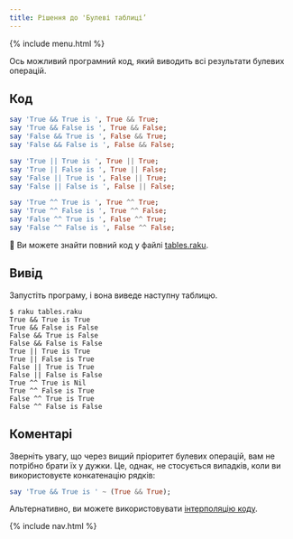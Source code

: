 ```yaml
---
title: Рішення до 'Булеві таблиці’
---
```


{% include menu.html %}

Ось можливий програмний код, який виводить всі результати булевих операцій.

## Код

```raku
say 'True && True is ', True && True; 
say 'True && False is ', True && False;
say 'False && True is ', False && True;
say 'False && False is ', False && False;

say 'True || True is ', True || True; 
say 'True || False is ', True || False;
say 'False || True is ', False || True;
say 'False || False is ', False || False;

say 'True ^^ True is ', True ^^ True; 
say 'True ^^ False is ', True ^^ False;
say 'False ^^ True is ', False ^^ True;
say 'False ^^ False is ', False ^^ False;
```

🦋 Ви можете знайти повний код у файлі [tables.raku](https://github.com/ash/raku-course/blob/master/exercises/booleans/tables.raku).

## Вивід

Запустіть програму, і вона виведе наступну таблицю.

```console
$ raku tables.raku
True && True is True
True && False is False
False && True is False
False && False is False
True || True is True
True || False is True
False || True is True
False || False is False
True ^^ True is Nil
True ^^ False is True
False ^^ True is True
False ^^ False is False
```

## Коментарі

Зверніть увагу, що через вищий пріоритет булевих операцій, вам не потрібно брати їх у дужки. Це, однак, не стосується випадків, коли ви використовуєте конкатенацію рядків:

```raku
say 'True && True is ' ~ (True && True);
```

Альтернативно, ви можете використовувати [інтерполяцію коду](/uk/essentials/strings/code-interpolation).

{% include nav.html %}